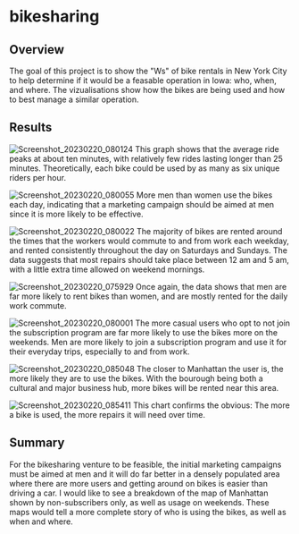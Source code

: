 # bikesharing
## Overview
The goal of this project is to show the "Ws" of bike rentals in New York City to help determine if it would be a feasable operation in Iowa: who, when, and where. The vizualisations show how the bikes are being used and how to best manage a similar operation.

## Results
![Screenshot_20230220_080124](https://user-images.githubusercontent.com/97926019/220240066-9b337ca7-8ba1-4aa8-abbb-c7a4a4028e07.png)
This graph shows that the average ride peaks at about ten minutes, with relatively few rides lasting longer than 25 minutes. Theoretically, each bike could be used by as many as six unique riders per hour.

![Screenshot_20230220_080055](https://user-images.githubusercontent.com/97926019/220240460-5ea9a74f-0c2c-4855-bb83-68e6399c8fb0.png)
More men than women use the bikes each day, indicating that a marketing campaign should be aimed at men since it is more likely to be effective.

![Screenshot_20230220_080022](https://user-images.githubusercontent.com/97926019/220240794-de297866-4d76-4b23-b5d1-446f8dc51199.png)
The majority of bikes are rented around the times that the workers would commute to and from work each weekday, and rented consistently throughout the day on Saturdays and Sundays. The data suggests that most repairs should take place between 12 am and 5 am, with a little extra time allowed on weekend mornings.

![Screenshot_20230220_075929](https://user-images.githubusercontent.com/97926019/220241501-31e54448-d333-428e-9de2-15d88378ad51.png)
Once again, the data shows that men are far more likely to rent bikes than women, and are mostly rented for the daily work commute.

![Screenshot_20230220_080001](https://user-images.githubusercontent.com/97926019/220242177-1a9dcd46-b36a-4d07-baf4-01ad8b91d12e.png)
The more casual users who opt to not join the subscription program are far more likely to use the bikes more on the weekends. Men are more likely to join a subscription program and use it for their everyday trips, especially to and from work.

![Screenshot_20230220_085048](https://user-images.githubusercontent.com/97926019/220243131-51380893-1785-4e54-afc1-001fe70be93a.png)
The closer to Manhattan the user is, the more likely they are to use the bikes. With the bourough being both a cultural and major business hub, more bikes will be rented near this area.

![Screenshot_20230220_085411](https://user-images.githubusercontent.com/97926019/220243584-66263f95-d6dd-44b8-a9ce-27793698e9cb.png)
This chart confirms the obvious: The more a bike is used, the more repairs it will need over time.

## Summary
For the bikesharing venture to be feasible, the initial marketing campaigns must be aimed at men and it will do far better in a densely populated area where there are more users and getting around on bikes is easier than driving a car. I would like to see a breakdown of the map of Manhattan shown by non-subscribers only, as well as usage on weekends. These maps would tell a more complete story of who is using the bikes, as well as when and where.
